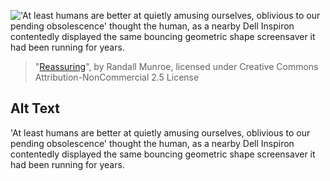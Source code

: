 !['At least humans are better at quietly amusing ourselves, oblivious to our pending obsolescence' thought the human, as a nearby Dell Inspiron contentedly displayed the same bouncing geometric shape screensaver it had been running for years.](https://imgs.xkcd.com/comics/reassuring.png)
> "[Reassuring](https://xkcd.com/1263/)", by Randall Munroe, licensed under Creative Commons Attribution-NonCommercial 2.5 License

## Alt Text
'At least humans are better at quietly amusing ourselves, oblivious to our pending obsolescence' thought the human, as a nearby Dell Inspiron contentedly displayed the same bouncing geometric shape screensaver it had been running for years.
